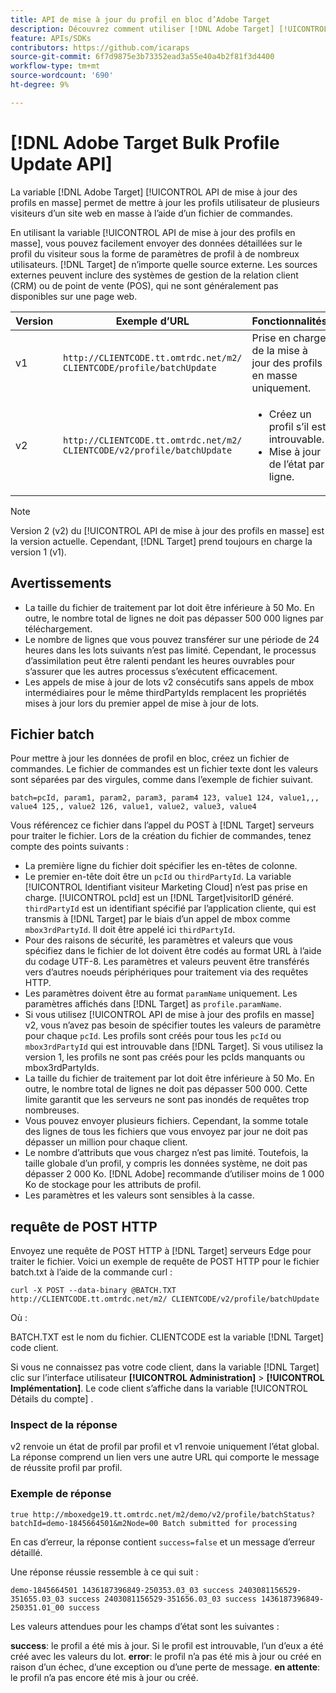 ```yaml
---
title: API de mise à jour du profil en bloc d’Adobe Target
description: Découvrez comment utiliser [!DNL Adobe Target] [!UICONTROL API de mise à jour des profils en masse] pour envoyer des données de profil de plusieurs visiteurs à [!DNL Target].
feature: APIs/SDKs
contributors: https://github.com/icaraps
source-git-commit: 6f7d9875e3b73352ead3a55e40a4b2f81f3d4400
workflow-type: tm+mt
source-wordcount: '690'
ht-degree: 9%

---
```


# [!DNL Adobe Target Bulk Profile Update API]

La variable [!DNL Adobe Target] [!UICONTROL API de mise à jour des profils en masse] permet de mettre à jour les profils utilisateur de plusieurs visiteurs d’un site web en masse à l’aide d’un fichier de commandes.

En utilisant la variable [!UICONTROL API de mise à jour des profils en masse], vous pouvez facilement envoyer des données détaillées sur le profil du visiteur sous la forme de paramètres de profil à de nombreux utilisateurs. [!DNL Target] de n’importe quelle source externe. Les sources externes peuvent inclure des systèmes de gestion de la relation client (CRM) ou de point de vente (POS), qui ne sont généralement pas disponibles sur une page web.

| Version | Exemple d’URL | Fonctionnalités |
| --- | --- | --- |
| v1 | `http://CLIENTCODE.tt.omtrdc.net/m2/ CLIENTCODE/profile/batchUpdate` | Prise en charge de la mise à jour des profils en masse uniquement. |
| v2 | `http://CLIENTCODE.tt.omtrdc.net/m2/ CLIENTCODE/v2/profile/batchUpdate` | <ul><li>Créez un profil s’il est introuvable.</li><li>Mise à jour de l’état par ligne.</li></ul> |

>[!NOTE]
>
>Version 2 (v2) du [!UICONTROL API de mise à jour des profils en masse] est la version actuelle. Cependant, [!DNL Target] prend toujours en charge la version 1 (v1).

## Avertissements

* La taille du fichier de traitement par lot doit être inférieure à 50 Mo. En outre, le nombre total de lignes ne doit pas dépasser 500 000 lignes par téléchargement.
* Le nombre de lignes que vous pouvez transférer sur une période de 24 heures dans les lots suivants n’est pas limité. Cependant, le processus d’assimilation peut être ralenti pendant les heures ouvrables pour s’assurer que les autres processus s’exécutent efficacement.
* Les appels de mise à jour de lots v2 consécutifs sans appels de mbox intermédiaires pour le même thirdPartyIds remplacent les propriétés mises à jour lors du premier appel de mise à jour de lots.

## Fichier batch

Pour mettre à jour les données de profil en bloc, créez un fichier de commandes. Le fichier de commandes est un fichier texte dont les valeurs sont séparées par des virgules, comme dans l’exemple de fichier suivant.

``````
batch=pcId, param1, param2, param3, param4 123, value1 124, value1,,, value4 125,, value2 126, value1, value2, value3, value4
``````

Vous référencez ce fichier dans l’appel du POST à [!DNL Target] serveurs pour traiter le fichier. Lors de la création du fichier de commandes, tenez compte des points suivants :

* La première ligne du fichier doit spécifier les en-têtes de colonne.
* Le premier en-tête doit être un `pcId` ou `thirdPartyId`. La variable [!UICONTROL Identifiant visiteur Marketing Cloud] n’est pas prise en charge. [!UICONTROL pcId] est un [!DNL Target]visitorID généré. `thirdPartyId` est un identifiant spécifié par l’application cliente, qui est transmis à [!DNL Target] par le biais d’un appel de mbox comme `mbox3rdPartyId`. Il doit être appelé ici `thirdPartyId`.
* Pour des raisons de sécurité, les paramètres et valeurs que vous spécifiez dans le fichier de lot doivent être codés au format URL à l’aide du codage UTF-8. Les paramètres et valeurs peuvent être transférés vers d’autres noeuds périphériques pour traitement via des requêtes HTTP.
* Les paramètres doivent être au format `paramName` uniquement. Les paramètres affichés dans [!DNL Target] as `profile.paramName`.
* Si vous utilisez [!UICONTROL API de mise à jour des profils en masse] v2, vous n’avez pas besoin de spécifier toutes les valeurs de paramètre pour chaque `pcId`. Les profils sont créés pour tous les `pcId` ou `mbox3rdPartyId` qui est introuvable dans [!DNL Target]. Si vous utilisez la version 1, les profils ne sont pas créés pour les pcIds manquants ou mbox3rdPartyIds.
* La taille du fichier de traitement par lot doit être inférieure à 50 Mo. En outre, le nombre total de lignes ne doit pas dépasser 500 000. Cette limite garantit que les serveurs ne sont pas inondés de requêtes trop nombreuses.
* Vous pouvez envoyer plusieurs fichiers. Cependant, la somme totale des lignes de tous les fichiers que vous envoyez par jour ne doit pas dépasser un million pour chaque client.
* Le nombre d’attributs que vous chargez n’est pas limité. Toutefois, la taille globale d’un profil, y compris les données système, ne doit pas dépasser 2 000 Ko. [!DNL Adobe] recommande d’utiliser moins de 1 000 Ko de stockage pour les attributs de profil.
* Les paramètres et les valeurs sont sensibles à la casse.

## requête de POST HTTP

Envoyez une requête de POST HTTP à [!DNL Target] serveurs Edge pour traiter le fichier. Voici un exemple de requête de POST HTTP pour le fichier batch.txt à l’aide de la commande curl :

``````
curl -X POST --data-binary @BATCH.TXT http://CLIENTCODE.tt.omtrdc.net/m2/ CLIENTCODE/v2/profile/batchUpdate
``````

Où :

BATCH.TXT est le nom du fichier. CLIENTCODE est la variable [!DNL Target] code client.

Si vous ne connaissez pas votre code client, dans la variable [!DNL Target] clic sur l’interface utilisateur **[!UICONTROL Administration]** > **[!UICONTROL Implémentation]**. Le code client s’affiche dans la variable [!UICONTROL Détails du compte] .

### Inspect de la réponse

v2 renvoie un état de profil par profil et v1 renvoie uniquement l’état global. La réponse comprend un lien vers une autre URL qui comporte le message de réussite profil par profil.

### Exemple de réponse

```
true http://mboxedge19.tt.omtrdc.net/m2/demo/v2/profile/batchStatus?batchId=demo-1845664501&m2Node=00 Batch submitted for processing
```

En cas d’erreur, la réponse contient `success=false` et un message d’erreur détaillé.

Une réponse réussie ressemble à ce qui suit :

``````
demo-1845664501 1436187396849-250353.03_03 success 2403081156529-351655.03_03 success 2403081156529-351656.03_03 success 1436187396849-250351.01_00 success 
``````

Les valeurs attendues pour les champs d’état sont les suivantes :

**success**: le profil a été mis à jour. Si le profil est introuvable, l’un d’eux a été créé avec les valeurs du lot.
**error**: le profil n’a pas été mis à jour ou créé en raison d’un échec, d’une exception ou d’une perte de message.
**en attente**: le profil n’a pas encore été mis à jour ou créé.



